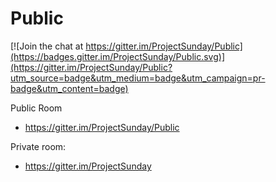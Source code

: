 # Public

[![Join the chat at https://gitter.im/ProjectSunday/Public](https://badges.gitter.im/ProjectSunday/Public.svg)](https://gitter.im/ProjectSunday/Public?utm_source=badge&utm_medium=badge&utm_campaign=pr-badge&utm_content=badge)

Public Room

* https://gitter.im/ProjectSunday/Public

Private room:

* https://gitter.im/ProjectSunday
